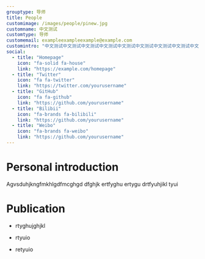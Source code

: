 ```yaml
---
grouptype: 导师
title: People
customimage: /images/people/pinew.jpg
customname: 中文测试
customtype: 导师
customemail: exampleexampleexample@example.com
customintro: "中文测试中文测试中文测试中文测试中文测试中文测试中文测试中文测试中文测试中文测试中文测试中文测试中文测试中文测试"
social:
  - title: "Homepage"
    icon: "fa-solid fa-house"
    link: "https://example.com/homepage"
  - title: "Twitter"
    icon: "fa fa-twitter"
    link: "https://twitter.com/yourusername"
  - title: "GitHub"
    icon: "fa fa-github"
    link: "https://github.com/yourusername"
  - title: "Bilibii"
    icon: "fa-brands fa-bilibili"
    link: "https://github.com/yourusername"
  - title: "Weibo"
    icon: "fa-brands fa-weibo"
    link: "https://github.com/yourusername"
---
```


# Personal introduction
Agvsduhjkngfmkhlgdfmcghgd dfghjk ertfyghu ertygu drtfyuhjikl tyui



# Publication
- rtyghujghjkl

- rtyuio

- retyuio

